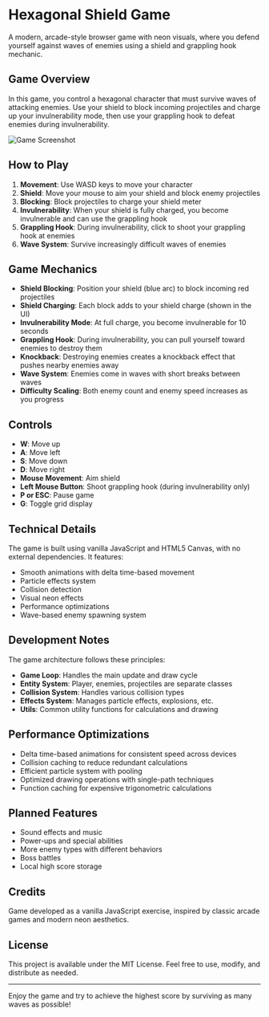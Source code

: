 # Hexagonal Shield Game

A modern, arcade-style browser game with neon visuals, where you defend yourself against waves of enemies using a shield and grappling hook mechanic.

## Game Overview

In this game, you control a hexagonal character that must survive waves of attacking enemies. Use your shield to block incoming projectiles and charge up your invulnerability mode, then use your grappling hook to defeat enemies during invulnerability.

![Game Screenshot](https://placeholder.com/game-screenshot.png)

## How to Play

1. **Movement**: Use WASD keys to move your character
2. **Shield**: Move your mouse to aim your shield and block enemy projectiles
3. **Blocking**: Block projectiles to charge your shield meter
4. **Invulnerability**: When your shield is fully charged, you become invulnerable and can use the grappling hook
5. **Grappling Hook**: During invulnerability, click to shoot your grappling hook at enemies
6. **Wave System**: Survive increasingly difficult waves of enemies

## Game Mechanics

- **Shield Blocking**: Position your shield (blue arc) to block incoming red projectiles
- **Shield Charging**: Each block adds to your shield charge (shown in the UI)
- **Invulnerability Mode**: At full charge, you become invulnerable for 10 seconds
- **Grappling Hook**: During invulnerability, you can pull yourself toward enemies to destroy them
- **Knockback**: Destroying enemies creates a knockback effect that pushes nearby enemies away
- **Wave System**: Enemies come in waves with short breaks between waves
- **Difficulty Scaling**: Both enemy count and enemy speed increases as you progress

## Controls

- **W**: Move up
- **A**: Move left
- **S**: Move down
- **D**: Move right
- **Mouse Movement**: Aim shield
- **Left Mouse Button**: Shoot grappling hook (during invulnerability only)
- **P or ESC**: Pause game
- **G**: Toggle grid display

## Technical Details

The game is built using vanilla JavaScript and HTML5 Canvas, with no external dependencies. It features:

- Smooth animations with delta time-based movement
- Particle effects system
- Collision detection
- Visual neon effects
- Performance optimizations
- Wave-based enemy spawning system

## Development Notes

The game architecture follows these principles:

- **Game Loop**: Handles the main update and draw cycle
- **Entity System**: Player, enemies, projectiles are separate classes
- **Collision System**: Handles various collision types
- **Effects System**: Manages particle effects, explosions, etc.
- **Utils**: Common utility functions for calculations and drawing

## Performance Optimizations

- Delta time-based animations for consistent speed across devices
- Collision caching to reduce redundant calculations
- Efficient particle system with pooling
- Optimized drawing operations with single-path techniques
- Function caching for expensive trigonometric calculations

## Planned Features

- Sound effects and music
- Power-ups and special abilities
- More enemy types with different behaviors
- Boss battles
- Local high score storage

## Credits

Game developed as a vanilla JavaScript exercise, inspired by classic arcade games and modern neon aesthetics.

## License

This project is available under the MIT License. Feel free to use, modify, and distribute as needed.

---

Enjoy the game and try to achieve the highest score by surviving as many waves as possible!
